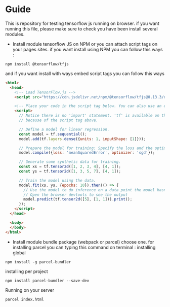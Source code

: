 # Guide
This is repository for testing tensorflow js running on browser.
if you want running this file, please make sure to check you have been install several modules.
* Install module tensorflow JS on NPM or you can attach script tags on your pages sites. if you want install using NPM you can follow this ways :
```
npm install @tensorflow/tfjs
```
and if you want install with ways embed script tags you can follow this ways
```html
<html>
  <head>
    <!-- Load TensorFlow.js -->
    <script src="https://cdn.jsdelivr.net/npm/@tensorflow/tfjs@0.13.3/dist/tf.min.js"> </script>

    <!-- Place your code in the script tag below. You can also use an external .js file -->
    <script>
      // Notice there is no 'import' statement. 'tf' is available on the index-page
      // because of the script tag above.

      // Define a model for linear regression.
      const model = tf.sequential();
      model.add(tf.layers.dense({units: 1, inputShape: [1]}));

      // Prepare the model for training: Specify the loss and the optimizer.
      model.compile({loss: 'meanSquaredError', optimizer: 'sgd'});

      // Generate some synthetic data for training.
      const xs = tf.tensor2d([1, 2, 3, 4], [4, 1]);
      const ys = tf.tensor2d([1, 3, 5, 7], [4, 1]);

      // Train the model using the data.
      model.fit(xs, ys, {epochs: 10}).then(() => {
        // Use the model to do inference on a data point the model hasn't seen before:
        // Open the browser devtools to see the output
        model.predict(tf.tensor2d([5], [1, 1])).print();
      });
    </script>
  </head>

  <body>
  </body>
</html>
```
* Install module bundle package (webpack or parcel) choose one. for installing parcel you can typing this command on terminal :
installing global
```
npm install -g parcel-bundler
```
installing per project
```
npm install parcel-bundler --save-dev
```
Running on your server 
```
parcel index.html
```
